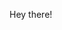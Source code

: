 Hey there!

<!---
rafaela-schenfeld/rafaela-schenfeld is a ✨ special ✨ repository because its `README.md` (this file) appears on your GitHub profile.
You can click the Preview link to take a look at your changes.
--->
